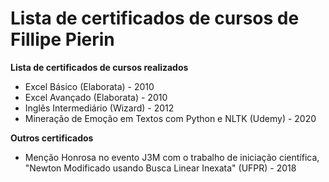 # Lista de certificados de cursos de Fillipe Pierin

**Lista de certificados de cursos realizados**
* Excel Básico (Elaborata) - 2010
* Excel Avançado (Elaborata) - 2010
* Inglês Intermediário (Wizard) - 2012
* Mineração de Emoção em Textos com Python e NLTK (Udemy) - 2020

**Outros certificados**
* Menção Honrosa no evento J3M com o trabalho de iniciação científica, "Newton Modificado usando Busca Linear Inexata" (UFPR) - 2018
